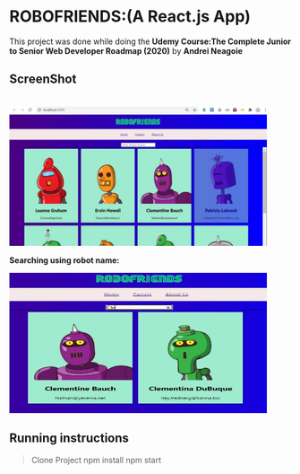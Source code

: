 # ROBOFRIENDS:(A React.js App)

This project was done while doing the **Udemy Course:The Complete Junior to Senior Web Developer Roadmap (2020)** by **Andrei Neagoie**

##  ScreenShot
<br />
<img src="./screenshots/snap1.JPG" height="250" width="460">

**Searching using robot name:**
<br />

<img src="./screenshots/snap2.JPG" height="250" width="460">

## Running instructions
  >Clone Project
  >npm install
  >npm start 

